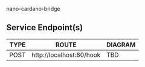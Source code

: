 nano-cardano-bridge

## Service Endpoint(s)
| TYPE | ROUTE | DIAGRAM |
| ------ | ------ | ------ |
| POST | http://localhost:80/hook| TBD |
